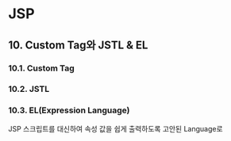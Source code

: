 ﻿# JSP

## 10. Custom Tag와 JSTL & EL  

### 10.1. Custom Tag  

### 10.2. JSTL  

### 10.3. EL(Expression Language)  
JSP 스크립트를 대신하여 속성 값을 쉽게 출력하도록 고안된 Language로  
